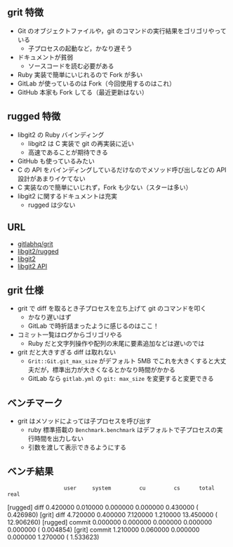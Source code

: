 ## grit 特徴

 * Git のオブジェクトファイルや，git のコマンドの実行結果をゴリゴリやっている
   * 子プロセスの起動など，かなり遅そう
 * ドキュメントが貧弱
   * ソースコードを読む必要がある
 * Ruby 実装で簡単にいじれるので Fork が多い
 * GitLab が使っているのは Fork（今回使用するのはこれ）
 * GitHub 本家も Fork してる（最近更新はない）


## rugged 特徴

 * libgit2 の Ruby バインディング
   * libgit2 は C 実装で git の再実装に近い
   * 高速であることが期待できる
 * GitHub も使っているみたい
 * C の API をバインディングしているだけなのでメソッド呼び出しなどの API 設計があまりイケてない
 * C 実装なので簡単にいじれず，Fork も少ない（スターは多い）
 * libgit2 に関するドキュメントは充実
   * rugged は少ない

## URL

 * [gitlabhq/grit](https://github.com/gitlabhq/grit)
 * [libgit2/rugged](https://github.com/libgit2/rugged)
 * [libgit2](http://libgit2.github.com/)
 * [libgit2 API](http://libgit2.github.com/libgit2/#HEAD)


## grit 仕様

 * grit で diff を取るとき子プロセスを立ち上げて git のコマンドを叩く
   * かなり遅いはず
   * GitLab で時折詰まったように感じるのはここ！
 * コミット一覧はログからゴリゴリやる
   * Ruby だと文字列操作や配列の末尾に要素追加などは遅いのでは
 * grit だと大きすぎる diff は取れない
   * `Grit::Git.git_max_size` がデフォルト 5MB でこれを大きくすると大丈夫だが，標準出力が大きくなるとかなり時間がかかる
   * GitLab なら `gitlab.yml` の `git: max_size` を変更すると変更できる


## ベンチマーク

 * grit はメソッドによっては子プロセスを呼び出す
   * ruby 標準搭載の `Benchmark.benchmark` はデフォルトで子プロセスの実行時間を出力しない
   * 引数を渡して表示できるようにする


## ベンチ結果

                      user     system         cu         cs      total       real
[rugged] diff     0.420000   0.010000   0.000000   0.000000   0.430000 (  0.426980)
[grit] diff       4.720000   0.400000   7.120000   1.210000  13.450000 ( 12.906260)
[rugged] commit   0.000000   0.000000   0.000000   0.000000   0.000000 (  0.004854)
[grit] commit     1.210000   0.060000   0.000000   0.000000   1.270000 (  1.533623)



